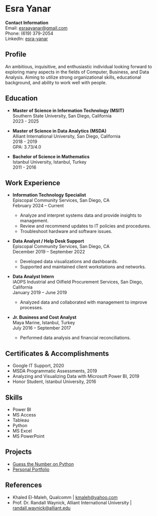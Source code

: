 # Esra Yanar

**Contact Information**  
Email: [esraayanar@gmail.com](mailto:esraayanar@gmail.com)  
Phone: (619) 379-2054  
LinkedIn: [esra-yanar](https://www.linkedin.com/in/esra-yanar)

## Profile

An ambitious, inquisitive, and enthusiastic individual looking forward to exploring many aspects in the fields of Computer, Business, and Data Analysis. Aiming to utilize strong organizational skills, educational background, and ability to work well with people.

## Education

- **Master of Science in Information Technology (MSIT)**  
  Southern State University, San Diego, California  
  2023 - 2025

- **Master of Science in Data Analytics (MSDA)**  
  Alliant International University, San Diego, California  
  2018 - 2019  
  GPA: 3.73/4.0

- **Bachelor of Science in Mathematics**  
  Istanbul University, Istanbul, Turkey  
  2011 - 2016

## Work Experience

- **Information Technology Specialist**  
  Episcopal Community Services, San Diego, CA  
  February 2024 – Current  
  - Analyze and interpret systems data and provide insights to management.
  - Review and recommend updates to IT policies and procedures.
  - Troubleshoot hardware and software issues.

- **Data Analyst / Help Desk Support**  
  Episcopal Community Services, San Diego, CA  
  December 2019 – September 2022  
  - Developed data visualizations and dashboards.
  - Supported and maintained client workstations and networks.

- **Data Analyst Intern**  
  IAOPS Industrial and Oilfield Procurement Services, San Diego, California  
  January 2019 – June 2019  
  - Analyzed data and collaborated with management to improve processes.

- **Jr. Business and Cost Analyst**  
  Maya Marine, Istanbul, Turkey  
  July 2016 – September 2017  
  - Performed data analysis and financial reconciliations.

## Certificates & Accomplishments

- Google IT Support, 2020
- MSDA Programmatic Assessments, 2019
- Analyzing and Visualizing Data with Microsoft Power BI, 2019
- Honor Student, Istanbul University, 2016

## Skills

- Power BI
- MS Access
- Tableau
- Python
- MS Excel
- MS PowerPoint

## Projects

- [Guess the Number on Python](https://github.com/esraayanar)
- [Personal Portfolio](https://sites.google.com/view/esrayanarportfolio12/home?authuser=0)

## References

- Khaled El-Maleh, Qualcomm | [kmaleh@yahoo.com](mailto:kmaleh@yahoo.com)
- Prof. Dr. Randall Waynick, Alliant International University | [randall.waynick@alliant.edu](mailto:randall.waynick@alliant.edu)
